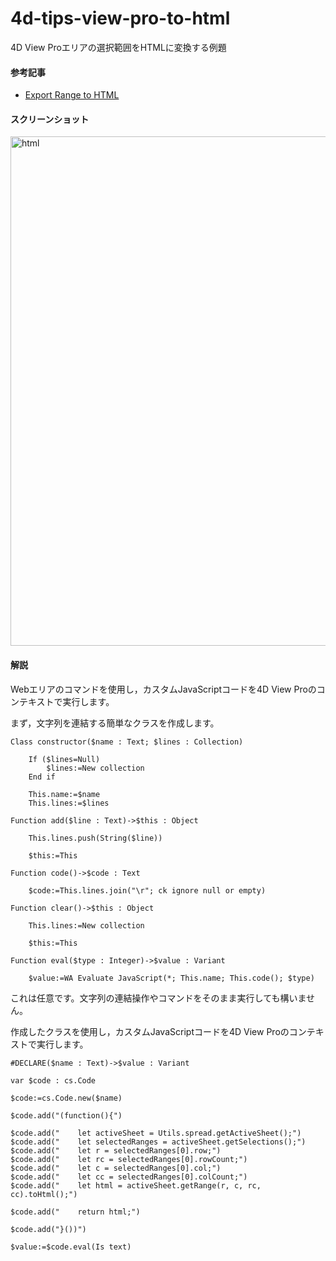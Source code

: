 # 4d-tips-view-pro-to-html
4D View Proエリアの選択範囲をHTMLに変換する例題

#### 参考記事

* [Export Range to HTML](https://www.grapecity.com/spreadjs/docs/v14/online/export-range-to-html.html)

#### スクリーンショット

<img width="815" alt="html" src="https://user-images.githubusercontent.com/10509075/147018903-c9d1b6be-98bc-499e-99c0-d87c3442e50f.png">

#### 解説

Webエリアのコマンドを使用し，カスタムJavaScriptコードを4D View Proのコンテキストで実行します。

まず，文字列を連結する簡単なクラスを作成します。

```4d
Class constructor($name : Text; $lines : Collection)
	
	If ($lines=Null)
		$lines:=New collection
	End if 
	
	This.name:=$name
	This.lines:=$lines
	
Function add($line : Text)->$this : Object
	
	This.lines.push(String($line))
	
	$this:=This
	
Function code()->$code : Text
	
	$code:=This.lines.join("\r"; ck ignore null or empty)
	
Function clear()->$this : Object
	
	This.lines:=New collection
	
	$this:=This
	
Function eval($type : Integer)->$value : Variant
	
	$value:=WA Evaluate JavaScript(*; This.name; This.code(); $type)
```

これは任意です。文字列の連結操作やコマンドをそのまま実行しても構いません。

作成したクラスを使用し，カスタムJavaScriptコードを4D View Proのコンテキストで実行します。

```4d
#DECLARE($name : Text)->$value : Variant

var $code : cs.Code

$code:=cs.Code.new($name)

$code.add("(function(){")

$code.add("    let activeSheet = Utils.spread.getActiveSheet();")
$code.add("    let selectedRanges = activeSheet.getSelections();")
$code.add("    let r = selectedRanges[0].row;")
$code.add("    let rc = selectedRanges[0].rowCount;")
$code.add("    let c = selectedRanges[0].col;")
$code.add("    let cc = selectedRanges[0].colCount;")
$code.add("    let html = activeSheet.getRange(r, c, rc, cc).toHtml();")

$code.add("    return html;")

$code.add("}())")

$value:=$code.eval(Is text)
```



